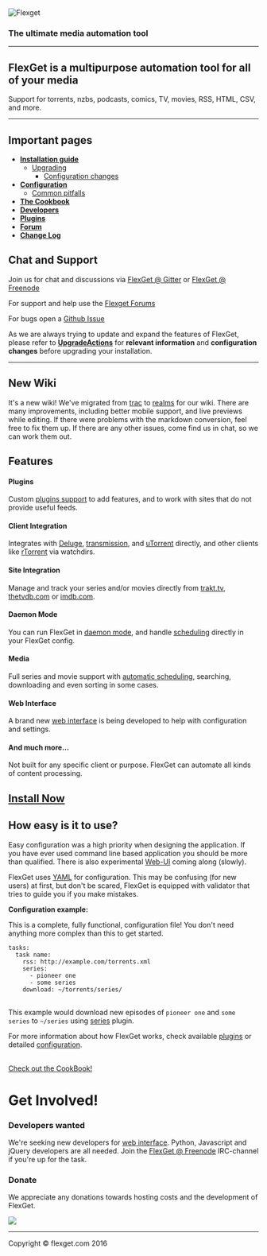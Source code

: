 <section id="about" class="about header-main">
    <div class="container">
        <div class="row">
            <div class="col-lg-12 text-center">
                <br /><br />
                <img class="landing-logo" alt="Flexget" title="Flexget" src="http://flexget.com/_static/flexget.png"/>
                <h3>The ultimate media automation tool</h3>
                <hr class="small">
                <h2>FlexGet is a multipurpose automation tool for all of your media</h2>
                <p class="lead">Support for torrents, nzbs, podcasts, comics, TV, movies, RSS, HTML, CSV, and more.</p>
                <hr>
            </div>
            <div class="col-lg-12">
                <div class="col-lg-3 col-lg-offset-2">
                    <h2>Important pages</h2>
                    <ul>
                        <li>
                            <strong><a href="/Install">Installation guide</a></strong>
                            <ul>
                                <li>
                                    <a href="/Upgrade">Upgrading</a>
                                    <ul>
                                        <li><a href="/UpgradeActions">Configuration changes</a></li>
                                    </ul>
                                </li>
                            </ul>
                        </li>
                        <li>
                            <strong><a href="/Configuration">Configuration</a></strong>
                            <ul>
                                <li><a href="/PitFalls">Common pitfalls</a></li>
                            </ul>
                        </li>
                        <li><strong><a href="/Cookbook">The Cookbook</a></strong></li>
                        <li><strong><a href="/Developers">Developers</a></strong></li>
                        <li><strong><a href="/Plugins">Plugins</a></strong></li>
                        <li><strong><a href="http://discuss.flexget.com/">Forum</a></strong></li>
                        <li><strong><a href="/ChangeLog">Change Log</a></strong></li>
                    </ul>
                </div>
                <div class="col-lg-6">
                    <h2>Chat and Support</h2>
                    <p>Join us for chat and discussions via <a href="https://gitter.im/Flexget/Flexget">FlexGet @ Gitter</a> or <a href="http://webchat.freenode.net/?channels=#flexget">FlexGet @ Freenode</a></p>
                    <p>For support and help use the <a href="http://discuss.flexget.com/">Flexget Forums</a></p>
                    <p>For bugs open a <a href="https://github.com/Flexget/Flexget/issues">Github Issue</a></p>
                    <p>As we are always trying to update and expand the features of FlexGet, please refer to <strong><a href="/UpgradeActions">UpgradeActions</a></strong> for <strong>relevant information</strong> and <strong>configuration changes</strong> before upgrading your installation.</p>
                </div>
            </div>
            <div class="col-lg-10 col-lg-offset-1 text-center">
                <hr>
                <h2>New Wiki</h2>
                <p>It's a new wiki! We've migrated from <a href="https://trac.edgewall.org/">trac</a> to <a href="http://realms.io/">realms</a> for our wiki. There are many improvements, including better mobile support, and live previews while editing. If there were problems with the markdown conversion, feel free to fix them up. If there are any other issues, come find us in chat, so we can work them out.</p>
            </div>
        </div>
    </div>
</section>

<section id="features" class="features bg-flexlight row">
    <div class="container">
        <div class="row text-center">
            <div class="col-lg-10 col-lg-offset-1">
                <h2>Features</h2>
                <div class="row">
                    <div class="col-md-3 col-sm-6">
                        <div class="feature-item">
                            <span class="fa-stack fa-4x">
                                <i class="fa fa-circle fa-stack-2x"></i>
                                <i class="fa fa-plug fa-stack-1x text-flexdark"></i>
                            </span>
                            <h4><strong>Plugins</strong></h4>
                            <p>Custom <a href="/Plugins">plugins support</a> to add features, and to work with sites that do not provide useful feeds.</p>
                        </div>
                    </div>
                    <div class="col-md-3 col-sm-6">
                        <div class="feature-item">
                            <span class="fa-stack fa-4x">
                                <i class="fa fa-circle fa-stack-2x"></i>
                                <i class="fa fa-sitemap fa-stack-1x text-flexdark"></i>
                            </span>
                            <h4><strong>Client Integration</strong></h4>
                            <p>Integrates with <a href="http://deluge-torrent.org/" target="_blank">Deluge</a>, <a href="http://www.transmissionbt.com/" target="_blank">transmission</a>, and <a href="http://www.utorrent.com/" target="_blank">uTorrent</a> directly, and other clients like <a href="https://rakshasa.github.io/rtorrent/" target="_blank">rTorrent</a> via watchdirs.</p>
                        </div>
                    </div>
                    <div class="col-md-3 col-sm-6">
                        <div class="feature-item">
                            <span class="fa-stack fa-4x">
                                <i class="fa fa-circle fa-stack-2x"></i>
                                <i class="fa fa-gears fa-stack-1x text-flexdark"></i>
                            </span>
                            <h4><strong>Site Integration</strong></h4>
                            <p>Manage and track your series and/or movies directly from <a href="http://trakt.tv/" target="_blank">trakt.tv</a>, <a href="http://thetvdb.com/" target="_blank">thetvdb.com</a> or <a href="http://imdb.com/" target="_blank">imdb.com</a>.</p>
                        </div>
                    </div>
                    <div class="col-md-3 col-sm-6">
                        <div class="feature-item">
                            <span class="fa-stack fa-4x">
                                <i class="fa fa-circle fa-stack-2x"></i>
                                <i class="fa fa-tasks fa-stack-1x text-flexdark"></i>
                            </span>
                            <h4><strong>Daemon Mode</strong></h4>
                            <p>You can run FlexGet in <a href="/Daemon">daemon mode</a>, and handle <a href="/Plugins/Daemon/scheduler">scheduling</a> directly in your FlexGet config.</p>
                        </div>
                    </div>
                </div>
                <div class="row">
                    <div class="col-md-4 col-sm-6">
                        <div class="feature-item">
                            <span class="fa-stack fa-4x">
                                <i class="fa fa-circle fa-stack-2x"></i>
                                <i class="fa fa-file-video-o fa-stack-1x text-flexdark"></i>
                            </span>
                            <h4><strong>Media</strong></h4>
                            <p>Full series and movie support with <a href="/Plugins/Daemon/scheduler">automatic scheduling</a>, searching, downloading and even sorting in some cases.</p>
                        </div>
                    </div>
                    <div class="col-md-4 col-sm-6">
                        <div class="feature-item">
                            <span class="fa-stack fa-4x">
                                <i class="fa fa-circle fa-stack-2x"></i>
                                <i class="fa fa-globe fa-stack-1x text-flexdark"></i>
                            </span>
                            <h4><strong>Web Interface</strong></h4>
                            <p>A brand new <a href="/Web-UI">web interface</a> is being developed to help with configuration and settings.</p>
                        </div>
                    </div>
                    <div class="col-md-4 col-sm-12">
                        <div class="feature-item">
                            <span class="fa-stack fa-4x">
                                <i class="fa fa-circle fa-stack-2x"></i>
                                <i class="fa fa-info fa-stack-1x text-flexdark"></i>
                            </span>
                            <h4><strong>And much more...</strong></h4>
                            <p>Not built for any specific client or purpose. FlexGet can automate all kinds of content processing.</p>
                        </div>
                    </div>
                </div>
            </div>
        </div>
    </div>
</section>
<aside class="callout">
    <div class="text-vertical-center">
        <a href="/Install">
            <span class="fa-stack fa-4x">
                <i class="fa fa-circle fa-stack-2x"></i>
                <i class="fa fa-download fa-stack-1x text-flexdark"></i>
            </span>
            <h1>Install Now</h1>
        </a>
    </div>
</aside>

<section id="how-easy" class="how-easy bg-flexlight">
    <div class="container">
        <div class="row">
            <div class="col-lg-10 col-lg-offset-1">
<h2 class="text-center">How easy is it to use?</h2>
<p>Easy configuration was a high priority when designing the application. If you have ever used command line based application you should be more than qualified. There is also experimental <a href="/Web-UI">Web-UI</a> coming along (slowly).</p>
<p>FlexGet uses <a href="http://en.wikipedia.org/wiki/YAML" target="_blank">YAML</a> for configuration. This may be confusing (for new users) at first, but don't be scared, FlexGet is equipped with validator that tries to guide you if you make mistakes.</p>
<p><strong>Configuration example:</strong> </p>
<p>This is a complete, fully functional, configuration file! You don't need anything more complex than this to get started.</p>
<pre>
<code class="hljs qml"><span class="hljs-attribute">tasks</span>:
  task <span class="hljs-attribute">name</span>:
    <span class="hljs-attribute">rss</span>: <span class="hljs-attribute">http</span>:<span class="hljs-comment">//example.com/torrents.xml</span>
    <span class="hljs-attribute">series</span>:
      - pioneer one
      - some series
    <span class="hljs-attribute">download</span>: ~<span class="hljs-regexp">/torrents/</span>series/
</code>
</pre>

<p>This example would download new episodes of <code>pioneer one</code> and <code>some series</code> to <code>~/series</code> using <a href="/Plugins/series">series</a> plugin.</p>
                <p>For more information about how FlexGet works, check available <a href="/Plugins">plugins</a> or detailed <a href="/Configuration">configuration</a>.</p>
                <br />
                <div class="text-center"><a href="/Cookbook" class="btn btn-dark">Check out the CookBook!</a></div>
            </div>
        </div>
    </div>
</section>
<footer>
    <div class="container">
        <div class="row">
            <div class="col-lg-10 col-lg-offset-1 text-center">
                <h1>Get Involved!</h1>
                <div class="col-lg-6">
                    <h3>Developers wanted</h3>
                    <p>We're seeking new developers for <a href="/Web-UI">web interface</a>. Python, Javascript and jQuery developers are all needed. Join the <a href="http://webchat.freenode.net/?channels=#flexget">FlexGet @ Freenode</a> IRC-channel if you're up for the task.</p>
                </div>
                <div class="col-lg-6">
                    <h3>Donate</h3>
                    <p>We appreciate any donations towards hosting costs and the development of FlexGet.</p>
                    <p><a href="https://gratipay.com/flexget" target="_blank"><img src="http://flexget.com/_static/gratipay.svg"></a></p>
                </div>
                <div class="col-lg-12">
                    <hr class="small">
                    <p class="text-muted">Copyright &copy; flexget.com 2016</p>
                </div>
            </div>
        </div>
    </div>
</footer>